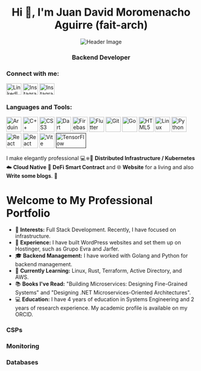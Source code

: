 <h1 align="center">Hi 👋, I'm Juan David Moromenacho Aguirre (fait-arch)</h1>

<p align="center">
    <img src="https://github.com/halfrost/halfrost/blob/master/icons/header_1.png" alt="Header Image" />
</p>

<h3 align="center">Backend Developer</h3>

<h3 align="left">Connect with me:</h3>
<p align="left">
    <a href="https://www.linkedin.com/in/juan-moromenacho-aguirre-bb72b7227/" target="_blank" style="text-decoration: none">
        <img align="center" src="https://raw.githubusercontent.com/rahuldkjain/github-profile-readme-generator/master/src/images/icons/Social/linked-in-alt.svg" alt="LinkedIn" height="30" width="40" />
    </a>
    <a href="https://www.instagram.com/fait_arch/" target="_blank" style="text-decoration: none">
        <img align="center" src="https://raw.githubusercontent.com/rahuldkjain/github-profile-readme-generator/master/src/images/icons/Social/instagram.svg" alt="Instagram" height="30" width="40" />
    </a>
    <a href="https://wa.me/593983102022" target="_blank" style="text-decoration: none">
        <img align="center" src="https://upload.wikimedia.org/wikipedia/commons/6/6b/WhatsApp.svg" alt="Instagram" height="30" width="40" />
    </a>

</p>

<h3 align="left">Languages and Tools:</h3>
<p align="left">
    <a href="https://www.arduino.cc/" target="_blank" rel="noreferrer" style="text-decoration: none">
        <img src="https://cdn.jsdelivr.net/gh/devicons/devicon/icons/arduino/arduino-original-wordmark.svg" alt="Arduino" width="40" height="40"/>
    </a>
    <a href="https://www.w3schools.com/cpp/" target="_blank" rel="noreferrer" style="text-decoration: none">
        <img src="https://cdn.jsdelivr.net/gh/devicons/devicon/icons/cplusplus/cplusplus-original.svg" alt="C++" width="40" height="40"/>
    </a>
    <a href="https://www.w3schools.com/css/" target="_blank" rel="noreferrer" style="text-decoration: none">
        <img src="https://cdn.jsdelivr.net/gh/devicons/devicon/icons/css3/css3-original-wordmark.svg" alt="CSS3" width="40" height="40"/>
    </a>
    <a href="https://dart.dev" target="_blank" rel="noreferrer" style="text-decoration: none">
        <img src="https://cdn.jsdelivr.net/gh/devicons/devicon/icons/dart/dart-original.svg" alt="Dart" width="40" height="40"/>
    </a>
    <a href="https://firebase.google.com/" target="_blank" rel="noreferrer" style="text-decoration: none">
        <img src="https://cdn.jsdelivr.net/gh/devicons/devicon/icons/firebase/firebase-plain.svg" alt="Firebase" width="40" height="40"/>
    </a>
    <a href="https://flutter.dev" target="_blank" rel="noreferrer" style="text-decoration: none">
        <img src="https://cdn.jsdelivr.net/gh/devicons/devicon/icons/flutter/flutter-original.svg" alt="Flutter" width="40" height="40"/>
    </a>
    <a href="https://git-scm.com/" target="_blank" rel="noreferrer" style="text-decoration: none">
        <img src="https://cdn.jsdelivr.net/gh/devicons/devicon/icons/git/git-original.svg" alt="Git" width="40" height="40"/>
    </a>
    <a href="https://golang.org" target="_blank" rel="noreferrer" style="text-decoration: none">
        <img src="https://cdn.jsdelivr.net/gh/devicons/devicon/icons/go/go-original.svg" alt="Go" width="40" height="40"/>
    </a>
    <a href="https://www.w3.org/html/" target="_blank" rel="noreferrer" style="text-decoration: none">
        <img src="https://cdn.jsdelivr.net/gh/devicons/devicon/icons/html5/html5-original.svg" alt="HTML5" width="40" height="40"/>
    </a>
    <a href="https://www.linux.org/" target="_blank" rel="noreferrer" style="text-decoration: none">
        <img src="https://cdn.jsdelivr.net/gh/devicons/devicon/icons/linux/linux-original.svg" alt="Linux" width="40" height="40"/>
    </a>
    <a href="https://www.python.org" target="_blank" rel="noreferrer" style="text-decoration: none">
        <img src="https://cdn.jsdelivr.net/gh/devicons/devicon/icons/python/python-original.svg" alt="Python" width="40" height="40"/>
    </a>
    <a href="https://reactjs.org/" target="_blank" rel="noreferrer" style="text-decoration: none">
        <img src="https://cdn.jsdelivr.net/gh/devicons/devicon/icons/react/react-original.svg" alt="React" width="40" height="40"/>
    </a>
    <a href="https://reactnative.dev/" target="_blank" rel="noreferrer" style="text-decoration: none">
        <img src="https://cdn.jsdelivr.net/gh/devicons/devicon/icons/react/react-original.svg" alt="React Native" width="40" height="40"/>
    </a>
    <a href="https://vite.dev/" target="_blank" rel="noreferrer" style="text-decoration: none">
        <img src="https://vitejs.dev/logo.svg" alt="Vite" width="40" height="40"/>
    </a>
    <a href="" target="_blank" rel="noreferrer" style="text-decoration: none">
        <img src="https://www.vectorlogo.zone/logos/tensorflow/tensorflow-ar21.svg" alt="TensorFlow" width="80" height="40"/>
    </a>
</p>

<p>
    I make elegantly professional 💻⎈🐳 <strong>Distributed Infrastructure / Kubernetes</strong> ☁️ <strong>Cloud Native</strong> 📝 <strong>DeFi Smart Contract</strong> and 🌐 <strong>Website</strong> for a living and also <strong>Write some blogs</strong>. 🌈
</p>
    <h1>Welcome to My Professional Portfolio</h1>
    
<ul>
    <li><span class="emoji">🧐 </span><strong>Interests:</strong> Full Stack Development. Recently, I have focused on infrastructure.</li>
    <li><span class="emoji">💼 </span><strong>Experience:</strong> I have built WordPress websites and set them up on Hostinger, such as <a href="https://grupoevra.com/" target="_blank" style="text-decoration: none">Grupo Evra</a> and <a href="https://jarfer.edu.ec/" target="_blank" style="text-decoration: none">Jarfer</a>.</li>
    <li><span class="emoji">🎓 </span><strong>Backend Management:</strong> I have worked with Golang and Python for backend management.</li>
    <li><span class="emoji">🌱 </span><strong>Currently Learning:</strong> Linux, Rust, Terraform, Active Directory, and AWS.</li>
    <li><span class="emoji">📚 </span><strong>Books I've Read:</strong> "Building Microservices: Designing Fine-Grained Systems" and "Designing .NET Microservices-Oriented Architectures".</li>
    <li><span class="emoji">💻 </span><strong>Education:</strong> I have 4 years of education in Systems Engineering and 2 years of research experience. My academic profile is available on my <a href="https://orcid.org/0009-0007-6014-8911" target="_blank" style="text-decoration: none">ORCID</a>.</li>
</ul>


<h3>CSPs</h3>
<h3>Monitoring</h3>
<h3>Databases</h3>
